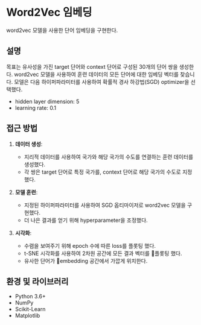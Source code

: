 # Word2Vec 임베딩
word2vec 모델을 사용한 단어 임베딩을 구현한다.

## 설명

목표는 유사성을 가진 target 단어와 context 단어로 구성된 30개의 단어 쌍을 생성한다.
word2vec 모델을 사용하여 훈련 데이터의 모든 단어에 대한 임베딩 벡터를 찾습니다. 모델은 다음 하이퍼파라미터를 사용하여 확률적 경사 하강법(SGD) optimizer을 선택했다.
- hidden layer dimension: 5
- learning rate: 0.1

## 접근 방법

1. **데이터 생성**:
    - 지리적 데이터를 사용하여 국가와 해당 국가의 수도를 연결하는 훈련 데이터를 생성했다.
    - 각 쌍은 target 단어로 특정 국가를, context 단어로 해당 국가의 수도로 지정했다.

2. **모델 훈련**:
    - 지정된 하이퍼파라미터를 사용하여 SGD 옵티마이저로 word2vec 모델을 구현했다.
    - 더 나은 결과를 얻기 위해 hyperparameter을 조정했다.

3. **시각화**:
    - 수렴을 보여주기 위해 epoch 수에 따른 loss를 플롯팅 했다.
    - t-SNE 시각화를 사용하여 2차원 공간에 모든 결과 벡터를 플롯팅 했다.
    - 유사한 단어가 embedding 공간에서 가깝게 위치한다.

## 환경 및 라이브러리
- Python 3.6+
- NumPy
- Scikit-Learn
- Matplotlib
